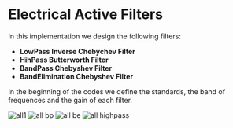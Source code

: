 # Electrical Active Filters

In this implementation we design the following filters:
- **LowPass Inverse Chebychev Filter**
- **HihPass Butterworth Filter**
- **BandPass Chebyshev Filter**
- **BandElimination Chebyshev Filter**

In the beginning of the codes we define the standards, the band of frequences and the gain of each filter.

![all1](https://user-images.githubusercontent.com/35904418/68688007-bb026e80-0576-11ea-82f2-272bc3c78264.jpg)
![all bp](https://user-images.githubusercontent.com/35904418/68688812-197c1c80-0578-11ea-989e-8e567db66cc9.jpg)
![all be](https://user-images.githubusercontent.com/35904418/68688889-357fbe00-0578-11ea-9f26-313f594368b9.jpg)
![all highpass](https://user-images.githubusercontent.com/35904418/68688914-429cad00-0578-11ea-8dc9-494d7e9c30bb.jpg)
